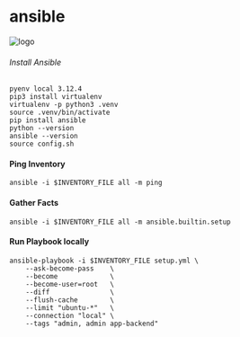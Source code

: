 # ansible

![logo](https://user-images.githubusercontent.com/26479/113611957-81d90b80-964f-11eb-95c9-2fb0dfa3cb0b.png)

###### Install Ansible
```shell
pyenv local 3.12.4
pip3 install virtualenv
virtualenv -p python3 .venv
source .venv/bin/activate
pip install ansible
python --version
ansible --version
source config.sh
```

#### Ping Inventory
```shell
ansible -i $INVENTORY_FILE all -m ping
```

#### Gather Facts
```shell
ansible -i $INVENTORY_FILE all -m ansible.builtin.setup
```

#### Run Playbook locally
```shell
ansible-playbook -i $INVENTORY_FILE setup.yml \
    --ask-become-pass    \
    --become             \
    --become-user=root   \
    --diff               \
    --flush-cache        \
    --limit "ubuntu-*"   \
    --connection "local" \
    --tags "admin, admin app-backend"
```
